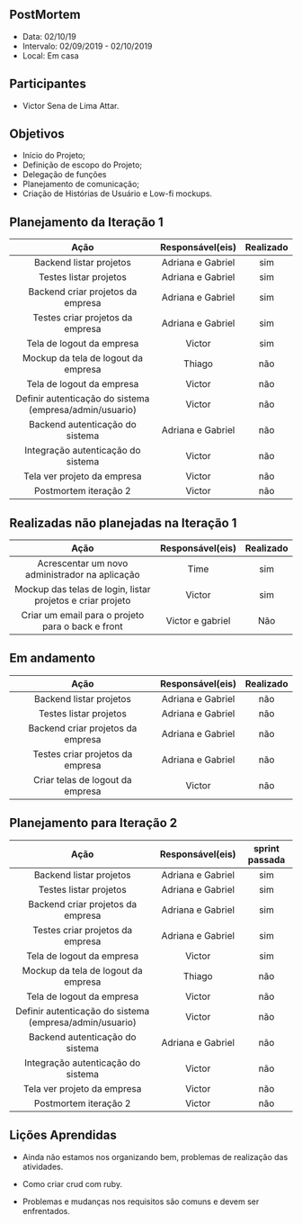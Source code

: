 ## PostMortem

- Data: 02/10/19
- Intervalo: 02/09/2019 - 02/10/2019
- Local: Em casa

## Participantes

- Victor Sena de Lima Attar.

## Objetivos

- Início do Projeto;
- Definição de escopo do Projeto;
- Delegação de funções
- Planejamento de comunicação;
- Criação de Histórias de Usuário e Low-fi mockups.

## Planejamento da Iteração 1

|                          Ação                           | Responsável(eis)  | Realizado |
| :-----------------------------------------------------: | :---------------: | :-------: |
|                 Backend listar projetos                 | Adriana e Gabriel |    sim    |
|                 Testes listar projetos                  | Adriana e Gabriel |    sim    |
|            Backend criar projetos da empresa            | Adriana e Gabriel |    sim    |
|            Testes criar projetos da empresa             | Adriana e Gabriel |    sim    |
|                Tela de logout da empresa                |      Victor       |    sim    |
|           Mockup da tela de logout da empresa           |      Thiago       |    não    |
|                Tela de logout da empresa                |      Victor       |    não    |
| Definir autenticação do sistema (empresa/admin/usuario) |      Victor       |    não    |
|             Backend autenticação do sistema             | Adriana e Gabriel |    não    |
|           Integração autenticação do sistema            |      Victor       |    não    |
|               Tela ver projeto da empresa               |      Victor       |    não    |
|                  Postmortem iteração 2                  |      Victor       |    não    |

## Realizadas não planejadas na Iteração 1

|                            Ação                            | Responsável(eis) | Realizado |
| :--------------------------------------------------------: | :--------------: | :-------: |
|       Acrescentar um novo administrador na aplicação       |       Time       |    sim    |
| Mockup das telas de login, listar projetos e criar projeto |      Victor      |    sim    |
|     Criar um email para o projeto para o back e front      | Victor e gabriel |    Não    |

## Em andamento

|               Ação                | Responsável(eis)  | Realizado |
| :-------------------------------: | :---------------: | :-------: |
|      Backend listar projetos      | Adriana e Gabriel |    não    |
|      Testes listar projetos       | Adriana e Gabriel |    não    |
| Backend criar projetos da empresa | Adriana e Gabriel |    não    |
| Testes criar projetos da empresa  | Adriana e Gabriel |    não    |
| Criar telas de logout da empresa  |      Victor       |    não    |

## Planejamento para Iteração 2

|                          Ação                           | Responsável(eis)  | sprint passada |
| :-----------------------------------------------------: | :---------------: | :------------: |
|                 Backend listar projetos                 | Adriana e Gabriel |      sim       |
|                 Testes listar projetos                  | Adriana e Gabriel |      sim       |
|            Backend criar projetos da empresa            | Adriana e Gabriel |      sim       |
|            Testes criar projetos da empresa             | Adriana e Gabriel |      sim       |
|                Tela de logout da empresa                |      Victor       |      sim       |
|           Mockup da tela de logout da empresa           |      Thiago       |      não       |
|                Tela de logout da empresa                |      Victor       |      não       |
| Definir autenticação do sistema (empresa/admin/usuario) |      Victor       |      não       |
|             Backend autenticação do sistema             | Adriana e Gabriel |      não       |
|           Integração autenticação do sistema            |      Victor       |      não       |
|               Tela ver projeto da empresa               |      Victor       |      não       |
|                  Postmortem iteração 2                  |      Victor       |      não       |

## Lições Aprendidas

- Ainda não estamos nos organizando bem, problemas de realização das atividades.

- Como criar crud com ruby.

- Problemas e mudanças nos requisitos são comuns e devem ser enfrentados.
